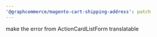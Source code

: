 ```yaml
---
'@graphcommerce/magento-cart-shipping-address': patch
---
```


make the error from ActionCardListForm translatable

